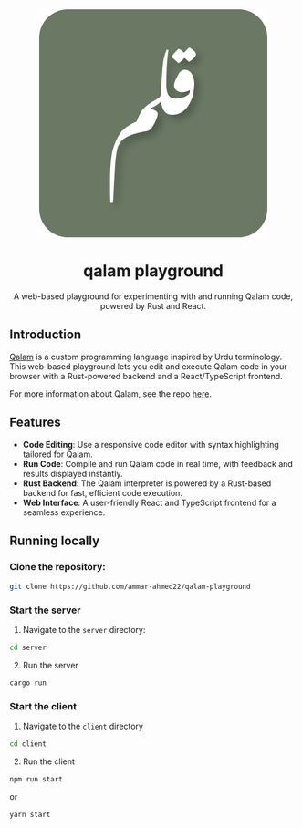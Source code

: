 <div align="center">
  <img src="./images/QalamFullLogoUrdu.png" width="400" />
  <h1>qalam playground</h1>
  <p>A web-based playground for experimenting with and running Qalam code, powered by Rust and React.</p>
</div>

## Introduction
[Qalam](https://github.com/ammar-ahmed22/qalam) is a custom programming language inspired by Urdu terminology. This web-based playground lets you edit and execute Qalam code in your browser with a Rust-powered backend and a React/TypeScript frontend.

For more information about Qalam, see the repo [here](https://github.com/ammar-ahmed22/qalam).

## Features
- **Code Editing**: Use a responsive code editor with syntax highlighting tailored for Qalam.
- **Run Code**: Compile and run Qalam code in real time, with feedback and results displayed instantly.
- **Rust Backend**: The Qalam interpreter is powered by a Rust-based backend for fast, efficient code execution.
- **Web Interface**: A user-friendly React and TypeScript frontend for a seamless experience.

## Running locally
### Clone the repository:
```bash
git clone https://github.com/ammar-ahmed22/qalam-playground
```

### Start the server
1. Navigate to the `server` directory:
```bash
cd server
```
2. Run the server
```bash
cargo run
```

### Start the client
1. Navigate to the `client` directory
```bash
cd client
```

2. Run the client
```bash
npm run start
```
or
```bash
yarn start
```






